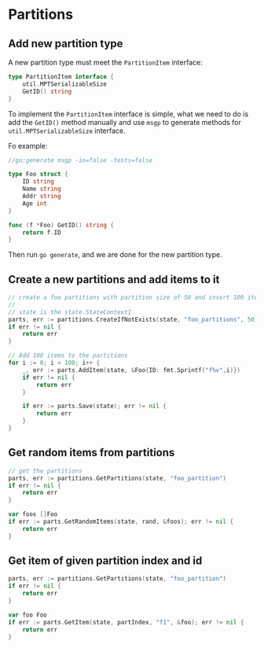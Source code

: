 # Partitions

## Add new partition type

A new partition type must meet the `PartitionItem` interface:

```go
type PartitionItem interface {
	util.MPTSerializableSize
	GetID() string
}
```

To implement the `PartitionItem` interface is simple, what we need to do is add the `GetID()`
method manually and use `msgp` to generate methods for `util.MPTSerializableSize` interface.

Fo example:

```go
//go:generate msgp -io=false -tests=false

type Foo struct {
	ID string
	Name string
	Addr string
	Age int
}

func (f *Foo) GetID() string {
	return f.ID
}
```

Then run `go generate`, and we are done for the new partition type.

## Create a new partitions and add items to it

```go
// create a foo partitions with partition size of 50 and insert 100 items to it
//
// state is the state.StateContextI
parts, err := partitions.CreateIfNotExists(state, "foo_partitions", 50)
if err != nil {
	return err
}

// Add 100 items to the partitions
for i := 0; i < 100; i++ {
	_, err := parts.AddItem(state, &Foo{ID: fmt.Sprintf("f%v",i)})
	if err != nil {
		return err
	}

	if err := parts.Save(state); err != nil {
		return err
	}
}
```

## Get random items from partitions
```go
// get the partitions
parts, err := partitions.GetPartitions(state, "foo_partition")
if err != nil {
	return err
}

var foos []Foo
if err := parts.GetRandomItems(state, rand, &foos); err != nil {
	return err
}

```

## Get item of given partition index and id
```go
parts, err := partitions.GetPartitions(state, "foo_partition")
if err != nil {
	return err
}

var foo Foo
if err := parts.GetItem(state, partIndex, "f1", &foo); err != nil {
	return err
}

```

